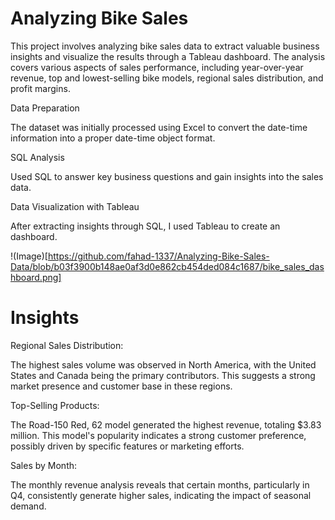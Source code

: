 # Analyzing Bike Sales

This project involves analyzing bike sales data to extract valuable business insights and visualize the results through a Tableau dashboard. The analysis covers various aspects of sales performance, including year-over-year revenue, top and lowest-selling bike models, regional sales distribution, and profit margins.

Data Preparation

The dataset was initially processed using Excel to convert the date-time information into a proper date-time object format.

SQL Analysis

Used SQL to answer key business questions and gain insights into the sales data. 

Data Visualization with Tableau

After extracting insights through SQL, I used Tableau to create an dashboard.

!(Image)[https://github.com/fahad-1337/Analyzing-Bike-Sales-Data/blob/b03f3900b148ae0af3d0e862cb454ded084c1687/bike_sales_dashboard.png]

# Insights

Regional Sales Distribution:

The highest sales volume was observed in North America, with the United States and Canada being the primary contributors. This suggests a strong market presence and customer base in these regions.

Top-Selling Products:

The Road-150 Red, 62 model generated the highest revenue, totaling $3.83 million. This model's popularity indicates a strong customer preference, possibly driven by specific features or marketing efforts.

Sales by Month:

The monthly revenue analysis reveals that certain months, particularly in Q4, consistently generate higher sales, indicating the impact of seasonal demand.
